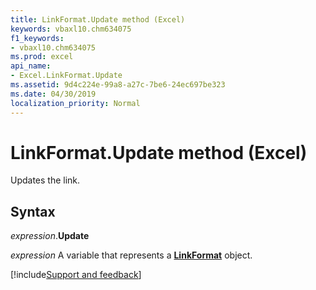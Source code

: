 ```yaml
---
title: LinkFormat.Update method (Excel)
keywords: vbaxl10.chm634075
f1_keywords:
- vbaxl10.chm634075
ms.prod: excel
api_name:
- Excel.LinkFormat.Update
ms.assetid: 9d4c224e-99a8-a27c-7be6-24ec697be323
ms.date: 04/30/2019
localization_priority: Normal
---
```



# LinkFormat.Update method (Excel)

Updates the link.


## Syntax

_expression_.**Update**

_expression_ A variable that represents a **[LinkFormat](Excel.LinkFormat.md)** object.




[!include[Support and feedback](~/includes/feedback-boilerplate.md)]